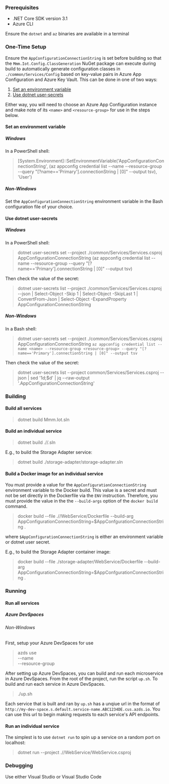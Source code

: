 ### Prerequisites
* .NET Core SDK version 3.1
* Azure CLI

Ensure the `dotnet` and `az` binaries are available in a terminal

### One-Time Setup
Ensure the `AppConfigurationConnectionString` is set before building so that the `Mmm.Iot.Config.ClassGeneration` NuGet package can execute during build to automatically generate configuration classes in `./common/Services/Config` based on key-value pairs in Azure App Configuration and Azure Key Vault. This can be done in one of two ways:

1. [Set an environment variable](#set-an-environment-variable)
1. [Use dotnet user-secrets](#use-dotnet-user-secrets)

Either way, you will need to choose an Azure App Configuration instance and make note of its `<name>` and `<resource-group>` for use in the steps below.

#### Set an environment variable
##### Windows
In a PowerShell shell:

> [System.Environment]::SetEnvironmentVariable('AppConfigurationConnectionString', (az appconfig credential list --name <name> --resource-group <resource-group> --query "[?name=='Primary'].connectionString | [0]" --output tsv), 'User')


##### Non-Windows
Set the `AppConfigurationConnectionString` environment variable in the Bash configuration file of your choice.

#### Use dotnet user-secrets
##### Windows
In a PowerShell shell:
> dotnet user-secrets set --project ./common/Services/Services.csproj AppConfigurationConnectionString (az appconfig credential list --name <name> --resource-group <resource-group> --query "[?name=='Primary'].connectionString | [0]" --output tsv)

Then check the value of the secret: 
> dotnet user-secrets list --project ./common/Services/Services.csproj --json | Select-Object -Skip 1 | Select-Object -SkipLast 1 | ConvertFrom-Json | Select-Object -ExpandProperty AppConfigurationConnectionString

##### Non-Windows
In a Bash shell:

> dotnet user-secrets set --project ./common/Services/Services.csproj AppConfigurationConnectionString `az appconfig credential list --name <name> --resource-group <resource-group> --query "[?name=='Primary'].connectionString | [0]" --output tsv`

Then check the value of the secret:

> dotnet user-secrets list --project common/Services/Services.csproj --json | sed '1d;$d' | jq --raw-output '.AppConfigurationConnectionString'

### Building
#### Build all services

> dotnet build Mmm.Iot.sln

#### Build an individual service

> dotnet build ./<service-name>/<service-name>.sln

E.g., to build the Storage Adapter service:

> dotnet build ./storage-adapter/storage-adapter.sln

#### Build a Docker image for an individual service
You must provide a value for the `AppConfigurationConnectionString` environment variable to the Docker build. This value is a secret and must not be set directly in the Dockerfile via the `ENV` instruction. Therefore, you must provide the value in the the `--build-args` option of the `docker build` command.

> docker build --file ./<service-name>/WebService/Dockerfile --build-arg AppConfigurationConnectionString=$AppConfgurationConnectionString .

where `$AppConfigurationConnectionString` is either an environment variable or dotnet user secret.

E.g., to build the Storage Adapter container image:

> docker build --file ./storage-adapter/WebService/Dockerfile --build-arg AppConfigurationConnectionString=$AppConfgurationConnectionString .

### Running
#### Run all services

##### Azure DevSpaces
###### Non-Windows
First, setup your Azure DevSpaces for use

> azds use \
  --name <Name of your managed kubernetes cluster> \
  --resource-group <Name of the resource group your cluster is within>

After setting up Azure DevSpaces, you can build and run each microservice in Azure DevSpaces. From the root of the project, run the script ```up.sh```. To build and run each service in Azure DevSpaces.
> ./up.sh

Each service that is built and ran by ```up.sh``` has a unqiue url in the format of ```http://my-dev-space.s.default.service-name.ABC1234DE.cus.azds.io```. You can use this url to begin making requests to each service's API endpoints.

#### Run an individual service
The simplest is to use `dotnet run` to spin up a service on a random port on localhost:

> dotnet run --project ./<service-name>/WebService/WebService.csproj


### Debugging
Use either Visual Studio or Visual Studio Code
